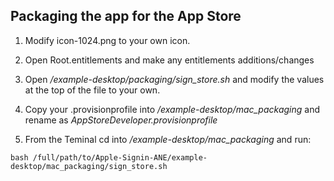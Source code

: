 ## Packaging the app for the App Store

1. Modify icon-1024.png to your own icon.

2. Open Root.entitlements and make any entitlements additions/changes

3. Open */example-desktop/packaging/sign_store.sh* and modify the values at the top of the file to your own.

4. Copy your .provisionprofile into */example-desktop/mac_packaging* and rename as *AppStoreDeveloper.provisionprofile*

5. From the Teminal cd into */example-desktop/mac_packaging* and run:

```shell
bash /full/path/to/Apple-Signin-ANE/example-desktop/mac_packaging/sign_store.sh
```
